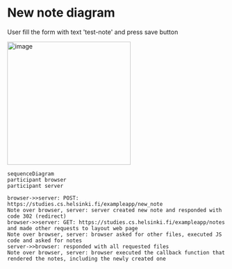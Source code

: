 
# New note diagram

<p>User fill the form with text 'test-note' and press save button</p>
<img width="284" alt="image" src="https://user-images.githubusercontent.com/70891441/215975621-9be6d8e3-f6b8-4e64-a258-1934a0e4388b.png">

``` mermaid 
sequenceDiagram
participant browser
participant server

browser->>server: POST: https://studies.cs.helsinki.fi/exampleapp/new_note
Note over browser, server: server created new note and responded with code 302 (redirect)
browser->>server: GET: https://studies.cs.helsinki.fi/exampleapp/notes and made other requests to layout web page
Note over browser, server: browser asked for other files, executed JS code and asked for notes
server->>browser: responded with all requested files
Note over browser, server: browser executed the callback function that rendered the notes, including the newly created one 
```

